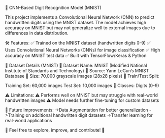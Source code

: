 🚀 CNN-Based Digit Recognition Model (MNIST)

This project implements a Convolutional Neural Network (CNN) to predict handwritten digits using the MNIST dataset. The model achieves high accuracy on MNIST but may not generalize well to external images due to differences in data distribution.

🛠 Features:
✅ Trained on the MNIST dataset (handwritten digits 0-9)
✅ Uses Convolutional Neural Networks (CNNs) for image classification
✅ High accuracy on MNIST test data
✅ Built with TensorFlow/Keras & Python


📂 Dataset Details (MNIST)
📌 Dataset Name: MNIST (Modified National Institute of Standards and Technology)
📌 Source: Yann LeCun’s MNIST Database
📌 Size: 70,000 grayscale images (28x28 pixels)
📌 Train/Test Split:

Training Set: 60,000 images
Test Set: 10,000 images
📌 Classes: Digits (0-9)


⚠ Limitations:
⚠ Performs well on MNIST but may struggle with real-world handwritten images
⚠ Model needs further fine-tuning for custom datasets

📌 Future Improvements:
->Data Augmentation for better generalization
->Training on additional handwritten digit datasets
->Transfer learning for real-world applications

🔗 Feel free to explore, improve, and contribute! 🚀
